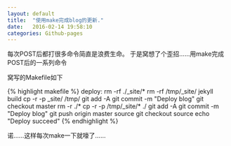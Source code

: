 ```yaml
---
layout: default
title:  "使用make完成blog的更新."
date:   2016-02-14 19:58:10
categories: Github-pages
---
```


每次POST后都打很多命令简直是浪费生命。
于是窝想了个歪招……用make完成POST后的一系列命令

窝写的Makefile如下

{% highlight makefile %}
deploy:
    rm -rf ./_site/*
    rm -rf /tmp/_site/
    jekyll build
    cp -r -p _site/ /tmp/
    git add -A
    git commit -m "Deploy blog"
    git checkout master
    rm -r ./*
    cp -r -p /tmp/_site/* ./
    git add -A
    git commit -m "Deploy blog"
    git push origin master source
    git checkout source
    echo "Deploy succeed"
{% endhighlight %}

诺……这样每次make一下就嚎了……
